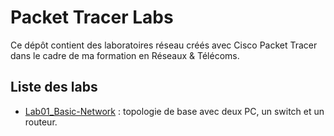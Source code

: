 # Packet Tracer Labs

Ce dépôt contient des laboratoires réseau créés avec Cisco Packet Tracer dans le cadre de ma formation en Réseaux & Télécoms.

## Liste des labs

- [Lab01_Basic-Network](./Lab01_Basic-Network) : topologie de base avec deux PC, un switch et un routeur.
